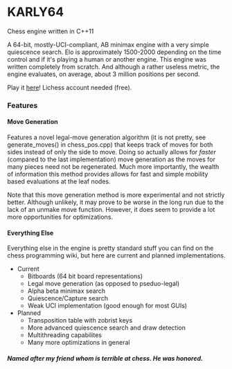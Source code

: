 # KARLY64 
Chess engine written in C++11

A 64-bit, mostly-UCI-compliant, AB minimax engine with a very simple quiescence search. Elo is approximately 1500-2000 depending on the time control and if it's playing a human or another engine. This engine was written completely from scratch. And although a rather useless metric, the engine evaluates, on average, about 3 million positions per second.

Play it [here](https://lichess.org/@/karly64)! Lichess account needed (free).

### Features

#### Move Generation
Features a novel legal-move generation algorithm (it is not pretty, see generate_moves() in chess_pos.cpp) that keeps track of moves for both sides instead of only the side to move. Doing so actually allows for *faster* (compared to the last implementation) move generation as the moves for many pieces need not be regenerated. Much more importantly, the wealth of information this method provides allows for fast and simple mobility based evaluations at the leaf nodes. 

Note that this move generation method is more experimental and not strictly better. Although unlikely, it may prove to be worse in the long run due to the lack of an unmake move function. However, it does seem to provide a lot more opportunities for optimizations.

#### Everything Else
Everything else in the engine is pretty standard stuff you can find on the chess programming wiki, but here are current and planned implementations.
  - Current
    - Bitboards (64 bit board representations)
    - Legal move generation (as opposed to pseduo-legal)
    - Alpha beta minimax search
    - Quiescence/Capture search
    - Weak UCI implementation (good enough for most GUIs)
  - Planned
    - Transposition table with zobrist keys
    - More advanced quiescence search and draw detection
    - Multithreading capabilites
    - Many more optimizations in general 
    
   
   
 ##### Named after my friend whom is terrible at chess. He was honored.
